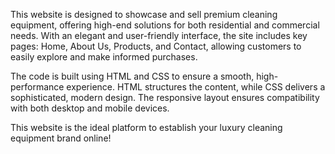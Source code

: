 This website is designed to showcase and sell premium cleaning equipment, offering high-end solutions for both residential and commercial needs. With an elegant and user-friendly interface, the site includes key pages: Home, About Us, Products, and Contact, allowing customers to easily explore and make informed purchases.

The code is built using HTML and CSS to ensure a smooth, high-performance experience. HTML structures the content, while CSS delivers a sophisticated, modern design. The responsive layout ensures compatibility with both desktop and mobile devices.

This website is the ideal platform to establish your luxury cleaning equipment brand online!
